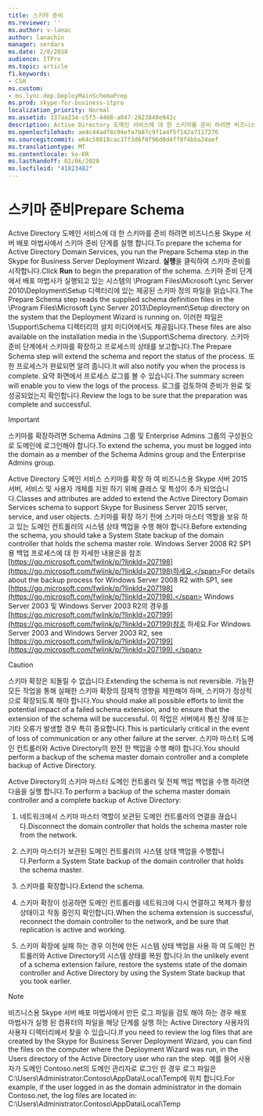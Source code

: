 ```yaml
---
title: 스키마 준비
ms.reviewer: ''
ms.author: v-lanac
author: lanachin
manager: serdars
ms.date: 2/8/2018
audience: ITPro
ms.topic: article
f1.keywords:
- CSH
ms.custom:
- ms.lync.dep.DeployMainSchemaPrep
ms.prod: skype-for-business-itpro
localization_priority: Normal
ms.assetid: 337aa234-c5f3-4468-a047-2023848e942c
description: Active Directory 도메인 서비스에 대 한 스키마를 준비 하려면 비즈니스용 Skype 서버 배포 마법사에서 스키마 준비 단계를 실행 합니다. 실행을 클릭하여 스키마 준비를 시작합니다. 스키마 준비 단계에서는 배포 마법사가 실행 중인 시스템의/Program Files/Microsoft Lync Server 2013/배포/설정 디렉터리에서 제공 된 스키마 정의 파일을 읽습니다. 이러한 파일은 지원/스키마 디렉터리의 설치 미디어 에서도 사용할 수 있습니다. 스키마 준비 단계에서 스키마를 확장하고 프로세스의 상태를 보고합니다. 또한 프로세스가 완료되면 알려 줍니다. 요약 화면에서 프로세스 로그를 볼 수 있습니다. 로그를 검토하여 준비가 완료 및 성공되었는지 확인합니다.
ms.openlocfilehash: ae4c44adf8c94efa7b87c9f1a4f5f142a7117276
ms.sourcegitcommit: e64c50818cac37f3d6f0f96d0d4ff0f4bba24aef
ms.translationtype: MT
ms.contentlocale: ko-KR
ms.lasthandoff: 02/06/2020
ms.locfileid: "41823482"
---
```

# <a name="prepare-schema"></a><span data-ttu-id="d4f80-110">스키마 준비</span><span class="sxs-lookup"><span data-stu-id="d4f80-110">Prepare Schema</span></span>
 
<span data-ttu-id="d4f80-111">Active Directory 도메인 서비스에 대 한 스키마를 준비 하려면 비즈니스용 Skype 서버 배포 마법사에서 스키마 준비 단계를 실행 합니다.</span><span class="sxs-lookup"><span data-stu-id="d4f80-111">To prepare the schema for Active Directory Domain Services, you run the Prepare Schema step in the Skype for Business Server Deployment Wizard.</span></span> <span data-ttu-id="d4f80-112">**실행**을 클릭하여 스키마 준비를 시작합니다.</span><span class="sxs-lookup"><span data-stu-id="d4f80-112">Click **Run** to begin the preparation of the schema.</span></span> <span data-ttu-id="d4f80-113">스키마 준비 단계에서 배포 마법사가 실행되고 있는 시스템의 \Program Files\Microsoft Lync Server 2010\Deployment\Setup 디렉터리에 있는 제공된 스키마 정의 파일을 읽습니다.</span><span class="sxs-lookup"><span data-stu-id="d4f80-113">The Prepare Schema step reads the supplied schema definition files in the \Program Files\Microsoft Lync Server 2013\Deployment\Setup directory on the system that the Deployment Wizard is running on.</span></span> <span data-ttu-id="d4f80-114">이러한 파일은 \Support\Schema 디렉터리의 설치 미디어에서도 제공됩니다.</span><span class="sxs-lookup"><span data-stu-id="d4f80-114">These files are also available on the installation media in the \Support\Schema directory.</span></span> <span data-ttu-id="d4f80-115">스키마 준비 단계에서 스키마를 확장하고 프로세스의 상태를 보고합니다.</span><span class="sxs-lookup"><span data-stu-id="d4f80-115">The Prepare Schema step will extend the schema and report the status of the process.</span></span> <span data-ttu-id="d4f80-116">또한 프로세스가 완료되면 알려 줍니다.</span><span class="sxs-lookup"><span data-stu-id="d4f80-116">It will also notify you when the process is complete.</span></span> <span data-ttu-id="d4f80-117">요약 화면에서 프로세스 로그를 볼 수 있습니다.</span><span class="sxs-lookup"><span data-stu-id="d4f80-117">The summary screen will enable you to view the logs of the process.</span></span> <span data-ttu-id="d4f80-118">로그를 검토하여 준비가 완료 및 성공되었는지 확인합니다.</span><span class="sxs-lookup"><span data-stu-id="d4f80-118">Review the logs to be sure that the preparation was complete and successful.</span></span>
  
> [!IMPORTANT]
> <span data-ttu-id="d4f80-119">스키마를 확장하려면 Schema Admins 그룹 및 Enterprise Admins 그룹의 구성원으로 도메인에 로그인해야 합니다.</span><span class="sxs-lookup"><span data-stu-id="d4f80-119">To extend the schema, you must be logged into the domain as a member of the Schema Admins group and the Enterprise Admins group.</span></span> 
  
<span data-ttu-id="d4f80-120">Active Directory 도메인 서비스 스키마를 확장 하 여 비즈니스용 Skype 서버 2015 서버, 서비스 및 사용자 개체를 지원 하기 위해 클래스 및 특성이 추가 되었습니다.</span><span class="sxs-lookup"><span data-stu-id="d4f80-120">Classes and attributes are added to extend the Active Directory Domain Services schema to support Skype for Business Server 2015 server, service, and user objects.</span></span> <span data-ttu-id="d4f80-121">스키마를 확장 하기 전에 스키마 마스터 역할을 보유 하 고 있는 도메인 컨트롤러의 시스템 상태 백업을 수행 해야 합니다.</span><span class="sxs-lookup"><span data-stu-id="d4f80-121">Before extending the schema, you should take a System State backup of the domain controller that holds the schema master role.</span></span> <span data-ttu-id="d4f80-122">Windows Server 2008 R2 SP1 용 백업 프로세스에 대 한 자세한 내용은을 참조 [https://go.microsoft.com/fwlink/p/?linkId=207198](https://go.microsoft.com/fwlink/p/?linkId=207198)하세요.</span><span class="sxs-lookup"><span data-stu-id="d4f80-122">For details about the backup process for Windows Server 2008 R2 with SP1, see [https://go.microsoft.com/fwlink/p/?linkId=207198](https://go.microsoft.com/fwlink/p/?linkId=207198).</span></span> <span data-ttu-id="d4f80-123">Windows Server 2003 및 Windows Server 2003 R2의 경우를 [https://go.microsoft.com/fwlink/p/?linkId=207199](https://go.microsoft.com/fwlink/p/?linkId=207199)참조 하세요.</span><span class="sxs-lookup"><span data-stu-id="d4f80-123">For Windows Server 2003 and Windows Server 2003 R2, see [https://go.microsoft.com/fwlink/p/?linkId=207199](https://go.microsoft.com/fwlink/p/?linkId=207199).</span></span>
  
> [!CAUTION]
> <span data-ttu-id="d4f80-124">스키마 확장은 되돌릴 수 없습니다.</span><span class="sxs-lookup"><span data-stu-id="d4f80-124">Extending the schema is not reversible.</span></span> <span data-ttu-id="d4f80-125">가능한 모든 작업을 통해 실패한 스키마 확장의 잠재적 영향을 제한해야 하며, 스키마가 정상적으로 확장되도록 해야 합니다.</span><span class="sxs-lookup"><span data-stu-id="d4f80-125">You should make all possible efforts to limit the potential impact of a failed schema extension, and to ensure that the extension of the schema will be successful.</span></span> <span data-ttu-id="d4f80-126">이 작업은 서버에서 통신 장애 또는 기타 오류가 발생할 경우 특히 중요합니다.</span><span class="sxs-lookup"><span data-stu-id="d4f80-126">This is particularly critical in the event of loss of communication or any other failure at the server.</span></span> <span data-ttu-id="d4f80-127">스키마 마스터 도메인 컨트롤러와 Active Directory의 완전 한 백업을 수행 해야 합니다.</span><span class="sxs-lookup"><span data-stu-id="d4f80-127">You should perform a backup of the schema master domain controller and a complete backup of Active Directory.</span></span> 
  
<span data-ttu-id="d4f80-128">Active Directory의 스키마 마스터 도메인 컨트롤러 및 전체 백업 백업을 수행 하려면 다음을 실행 합니다.</span><span class="sxs-lookup"><span data-stu-id="d4f80-128">To perform a backup of the schema master domain controller and a complete backup of Active Directory:</span></span>
  
1. <span data-ttu-id="d4f80-129">네트워크에서 스키마 마스터 역할이 보관된 도메인 컨트롤러의 연결을 끊습니다.</span><span class="sxs-lookup"><span data-stu-id="d4f80-129">Disconnect the domain controller that holds the schema master role from the network.</span></span>
    
2. <span data-ttu-id="d4f80-130">스키마 마스터가 보관된 도메인 컨트롤러의 시스템 상태 백업을 수행합니다.</span><span class="sxs-lookup"><span data-stu-id="d4f80-130">Perform a System State backup of the domain controller that holds the schema master.</span></span>
    
3. <span data-ttu-id="d4f80-131">스키마를 확장합니다.</span><span class="sxs-lookup"><span data-stu-id="d4f80-131">Extend the schema.</span></span>
    
4. <span data-ttu-id="d4f80-132">스키마 확장이 성공하면 도메인 컨트롤러를 네트워크에 다시 연결하고 복제가 활성 상태이고 작동 중인지 확인합니다.</span><span class="sxs-lookup"><span data-stu-id="d4f80-132">When the schema extension is successful, reconnect the domain controller to the network, and be sure that replication is active and working.</span></span>
    
5. <span data-ttu-id="d4f80-133">스키마 확장에 실패 하는 경우 이전에 만든 시스템 상태 백업을 사용 하 여 도메인 컨트롤러와 Active Directory의 시스템 상태를 복원 합니다.</span><span class="sxs-lookup"><span data-stu-id="d4f80-133">In the unlikely event of a schema extension failure, restore the systems state of the domain controller and Active Directory by using the System State backup that you took earlier.</span></span>
    
> [!NOTE]
> <span data-ttu-id="d4f80-134">비즈니스용 Skype 서버 배포 마법사에서 만든 로그 파일을 검토 해야 하는 경우 배포 마법사가 실행 된 컴퓨터의 파일을 해당 단계를 실행 하는 Active Directory 사용자의 사용자 디렉터리에서 찾을 수 있습니다.</span><span class="sxs-lookup"><span data-stu-id="d4f80-134">If you need to review the log files that are created by the Skype for Business Server Deployment Wizard, you can find the files on the computer where the Deployment Wizard was run, in the Users directory of the Active Directory user who ran the step.</span></span> <span data-ttu-id="d4f80-135">예를 들어 사용자가 도메인 Contoso.net의 도메인 관리자로 로그인 한 경우 로그 파일은 C:\Users\Administrator.Contoso\AppData\Local\Temp에 위치 합니다.</span><span class="sxs-lookup"><span data-stu-id="d4f80-135">For example, if the user logged in as the domain administrator in the domain Contoso.net, the log files are located in: C:\Users\Administrator.Contoso\AppData\Local\Temp</span></span> 
  

